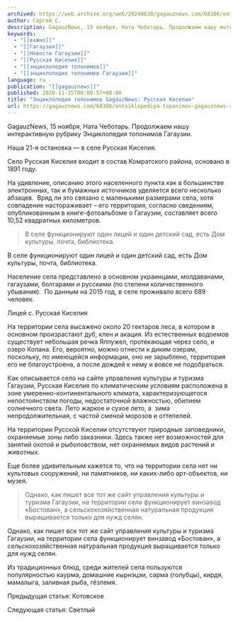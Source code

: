 ```yaml
---
archived: https://web.archive.org/web/20240630/gagauznews.com/68386/entsiklopediya-toponimov-gagauznews-russkaya-kiseliya.html
author: Сергей С.
description: GagauzNews, 15 ноября, Ната Чеботарь. Продолжаем нашу интерактивную рубрику Энциклопедия топонимов Гагаузии. Наша 21-я остановка — в селе Русская Киселия. Село Русская Киселия входит в состав Комратского района, основано в 1891 году. На удивление, описанию этого населенного пункта как в большинстве электронных, так и бумажных источников уделяется всего несколько абзацев.  Вряд ли это связано с маленькими размерами села, хотя совпадение настораживает – его территория, согласно сведениям, опубликованным в книге-фотоальбоме о Гагаузии, составляет всего 10,52 квадратных километров. В селе функционируют один лицей и один детский сад, есть Дом культуры, почта, библиотека. Население села представлено в основном украинцами, молдаванами, гагаузами, болгарами и […]
keywords:
  - "[[важно]]"
  - "[[Гагаузия]]"
  - "[[Новости Гагаузии]]"
  - "[[Русская Киселия]]"
  - "[[энциклопедия топонимов]]"
  - "[[энциклопедия топонимов Гагаузии]]"
language: ru
publication: "[[gagauznews]]"
published: 2020-11-15T08:00:57+00:00
title: "Энциклопедия топонимов GagauzNews: Русская Киселия"
url: https://gagauznews.com/68386/entsiklopediya-toponimov-gagauznews-russkaya-kiseliya.html
---
```


GagauzNews, 15 ноября, Ната Чеботарь. Продолжаем нашу интерактивную рубрику Энциклопедия топонимов Гагаузии.

Наша 21-я остановка — в селе Русская Киселия.

Село Русская Киселия входит в состав Комратского района, основано в 1891 году.

На удивление, описанию этого населенного пункта как в большинстве электронных, так и бумажных источников уделяется всего несколько абзацев.  Вряд ли это связано с маленькими размерами села, хотя совпадение настораживает – его территория, согласно сведениям, опубликованным в книге-фотоальбоме о Гагаузии, составляет всего 10,52 квадратных километров.

> В селе функционируют один лицей и один детский сад, есть Дом культуры, почта, библиотека.

В селе функционируют один лицей и один детский сад, есть Дом культуры, почта, библиотека.

Население села представлено в основном украинцами, молдаванами, гагаузами, болгарами и русскими (по степени количественного убывания).  По данным на 2015 год, в селе проживало всего 689 человек.

Лицей с. Русская Киселия

На территории села высажено около 20 гектаров леса, в котором в основном произрастают дуб, клен и акация. Из естественных водоемов существует небольшая речка Ялпужел, протекающая через село, и озеро Копана. Его, вероятно, можно отнести к диким озерам, поскольку, по имеющейся информации, оно не зарыблено, территория его не благоустроена, а после дождей к нему и вовсе не подобраться.

Как описывается село на сайте управления культуры и туризма Гагаузии, Русская Киселия по климатическим условиям расположена в зоне умеренно-континентального климата, характеризующегося непостоянством погоды, недостаточной влажностью, обилием солнечного света. Лето жаркое и сухое лето, а  зима непродолжительная, с частой сменой морозов и оттепелей.

На территории Русской Киселии отсутствуют природные заповедники, охраняемые зоны либо заказники. Здесь также нет возможностей для занятий охотой и рыболовством, нет охраняемых видов растений и животных.

Еще более удивительным кажется то, что на территории села нет ни культовых сооружений, ни памятников, ни каких-либо арт-объектов, ни музея.

> Однако, как пишет все тот же сайт управления культуры и туризма Гагаузии, на территории села функционирует винзавод «Бостован», а сельскохозяйственная натуральная продукция выращивается только для нужд селян.

Однако, как пишет все тот же сайт управления культуры и туризма Гагаузии, на территории села функционирует винзавод «Бостован», а сельскохозяйственная натуральная продукция выращивается только для нужд селян.

Из традиционных блюд, среди жителей села пользуются популярностью каурма, домашние кырнэцэи, сарма (голубцы), кирдя, мамалыга, заливная рыба, гёзлемя.

Предыдущая статья: Котовское

Следующая статья: Светлый